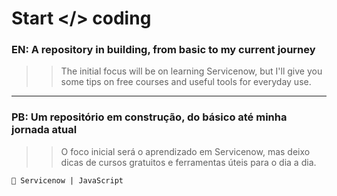 # Start </> coding

### EN: A repository in building, from basic to my current journey 
>> The initial focus will be on learning Servicenow, but I'll give you some tips on free courses and useful tools for everyday use. 
________________________________________________________________________________________________________________________________________________________________________________________________________________

### PB: Um repositório em construção, do básico até minha jornada atual
>> O foco inicial será o aprendizado em Servicenow, mas deixo dicas de cursos gratuitos e ferramentas úteis para o dia a dia.


```
📌 Servicenow | JavaScript
```



